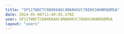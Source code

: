 ```yaml
---
title: "SP11TWQCTC6NXK6A6C4MA0HXVC76EKK3AHNRQ8MSA"
date: 2024-05-06T11:49:45.378Z
user: SP11TWQCTC6NXK6A6C4MA0HXVC76EKK3AHNRQ8MSA
layout: "users"
---
```

    